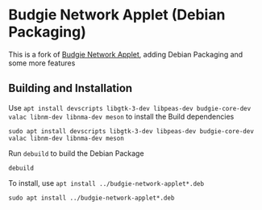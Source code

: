 # Budgie Network Applet (Debian Packaging)
This is a fork of [Budgie Network Applet](https://github.com/danielpinto8zz6/budgie-network-applet), adding Debian Packaging and some more features

## Building and Installation

Use `apt install devscripts libgtk-3-dev libpeas-dev budgie-core-dev valac libnm-dev libnma-dev meson` to install the Build dependencies

    sudo apt install devscripts libgtk-3-dev libpeas-dev budgie-core-dev valac libnm-dev libnma-dev meson

Run `debuild` to build the Debian Package

    debuild

To install, use `apt install ../budgie-network-applet*.deb`

    sudo apt install ../budgie-network-applet*.deb
